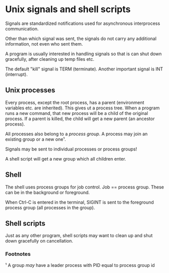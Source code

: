 # Unix signals and shell scripts

Signals are standardized notifications used for asynchronous interprocess communication.

Other than which signal was sent, the signals do not carry any additional information, not even who sent them.

A program is usually interested in handling signals so that is can shut down gracefully, after cleaning up temp files etc.

The default "kill" signal is TERM (terminate). Another important signal is INT (interrupt).

## Unix processes

Every process, except the root process, has a parent (environment variables etc. are inherited). This gives ut a process tree.
When a program runs a new command, that new process will be a child of the original process.
If a parent is killed, the child will get a new parent (an ancestor process).

All processes also belong to a _process group_. A process may join an existing group or a new one¹.

Signals may be sent to individual processes or process groups!

A shell script will get a new group which all children enter.


## Shell

The shell uses process groups for job control. Job == process group. These can be in the background or foreground.

When Ctrl-C is entered in the terminal, SIGINT is sent to the foreground process group (all processes in the group).


## Shell scripts

Just as any other program, shell scripts may want to clean up and shut down gracefully on cancellation.


### Footnotes

¹ A group _may_ have a leader process with PID equal to process group id
